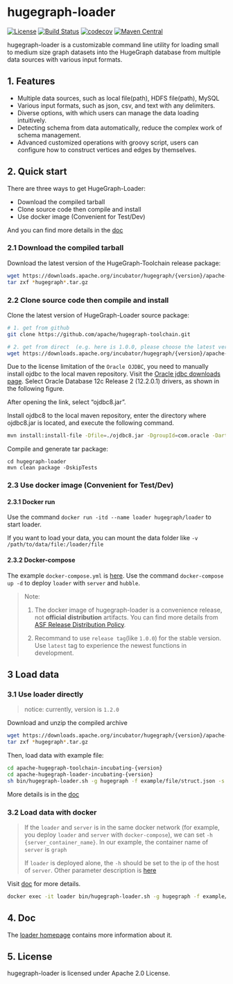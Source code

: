 # hugegraph-loader

[![License](https://img.shields.io/badge/license-Apache%202-0E78BA.svg)](https://www.apache.org/licenses/LICENSE-2.0.html)
[![Build Status](https://github.com/apache/hugegraph-toolchain/actions/workflows/loader-ci.yml/badge.svg)](https://github.com/apache/hugegraph-toolchain/actions/workflows/loader-ci.yml)
[![codecov](https://codecov.io/gh/hugegraph/hugegraph-loader/branch/master/graph/badge.svg)](https://codecov.io/gh/hugegraph/hugegraph-loader)
[![Maven Central](https://maven-badges.herokuapp.com/maven-central/org.apache.hugegraph/hugegraph-loader/badge.svg)](https://mvnrepository.com/artifact/org.apache.hugegraph/hugegraph-loader)

hugegraph-loader is a customizable command line utility for loading small to medium size graph datasets into the HugeGraph database from multiple data sources with various input formats.

## 1. Features

- Multiple data sources, such as local file(path), HDFS file(path), MySQL
- Various input formats, such as json, csv, and text with any delimiters.
- Diverse options, with which users can manage the data loading intuitively.
- Detecting schema from data automatically, reduce the complex work of schema management.
- Advanced customized operations with groovy script, users can configure how to construct vertices and edges by themselves.

## 2. Quick start 

There are three ways to get HugeGraph-Loader:

- Download the compiled tarball
- Clone source code then compile and install
- Use docker image (Convenient for Test/Dev)

And you can find more details in the [doc](https://hugegraph.apache.org/docs/quickstart/hugegraph-loader/#2-get-hugegraph-loader)

### 2.1 Download the compiled tarball

Download the latest version of the HugeGraph-Toolchain release package:

``` bash
wget https://downloads.apache.org/incubator/hugegraph/{version}/apache-hugegraph-toolchain-incubating-{version}.tar.gz
tar zxf *hugegraph*.tar.gz
```

### 2.2 Clone source code then compile and install

Clone the latest version of HugeGraph-Loader source package:

```bash
# 1. get from github
git clone https://github.com/apache/hugegraph-toolchain.git

# 2. get from direct  (e.g. here is 1.0.0, please choose the latest version)
wget https://downloads.apache.org/incubator/hugegraph/{version}/apache-hugegraph-toolchain-incubating-{version}-src.tar.gz
```

Due to the license limitation of the `Oracle OJDBC`, you need to manually install ojdbc to the local maven repository. Visit the [Oracle jdbc downloads page](https://www.oracle.com/database/technologies/appdev/jdbc-drivers-archive.html). Select Oracle Database 12c Release 2 (12.2.0.1) drivers, as shown in the following figure.

After opening the link, select “ojdbc8.jar”.

Install ojdbc8 to the local maven repository, enter the directory where ojdbc8.jar is located, and execute the following command.

```bash
mvn install:install-file -Dfile=./ojdbc8.jar -DgroupId=com.oracle -DartifactId=ojdbc8 -Dversion=12.2.0.1 -Dpackaging=jar
```

Compile and generate tar package:

```
cd hugegraph-loader
mvn clean package -DskipTests
```

### 2.3 Use docker image (Convenient for Test/Dev)

#### 2.3.1 Docker run

Use the command `docker run -itd --name loader hugegraph/loader` to start loader.

If you want to load your data, you can mount the data folder like `-v /path/to/data/file:/loader/file`


#### 2.3.2 Docker-compose

The example `docker-compose.yml` is [here](./docker/example/docker-compose.yml). Use the command `docker-compose up -d` to deploy `loader` with `server` and `hubble`.

> Note: 
> 1. The docker image of hugegraph-loader is a convenience release, not **official distribution** artifacts. You can find more details from [ASF Release Distribution Policy](https://infra.apache.org/release-distribution.html#dockerhub).
>
> 2. Recommand to use `release tag`(like `1.0.0`) for the stable version. Use `latest` tag to experience the newest functions in development.

## 3 Load data

### 3.1 Use loader directly

> notice: currently, version is `1.2.0`

Download and unzip the compiled archive

```bash
wget https://downloads.apache.org/incubator/hugegraph/{version}/apache-hugegraph-toolchain-incubating-{version}.tar.gz
tar zxf *hugegraph*.tar.gz
```

Then, load data with example file:

```bash
cd apache-hugegraph-toolchain-incubating-{version}
cd apache-hugegraph-loader-incubating-{version}
sh bin/hugegraph-loader.sh -g hugegraph -f example/file/struct.json -s example/file/schema.groovy
```

More details is in the [doc](https://hugegraph.apache.org/docs/quickstart/hugegraph-loader/)

### 3.2 Load data with docker

> If the `loader` and `server` is in the same docker network (for example, you deploy `loader` and `server` with `docker-compose`), we can set `-h {server_container_name}`. In our example, the container name of `server` is `graph`
>
> If `loader` is deployed alone, the `-h` should be set to the ip of the host of `server`. Other parameter description is [here](https://hugegraph.apache.org/docs/quickstart/hugegraph-loader/#341-parameter-description)

Visit [doc](https://hugegraph.apache.org/docs/quickstart/hugegraph-loader/#45-use-docker-to-load-data) for more details.
 
```bash
docker exec -it loader bin/hugegraph-loader.sh -g hugegraph -f example/file/struct.json -s example/file/schema.groovy -h graph -p 8080
```


## 4. Doc

The [loader homepage](https://hugegraph.apache.org/docs/quickstart/hugegraph-loader/) contains more information about it. 

## 5. License

hugegraph-loader is licensed under Apache 2.0 License.
